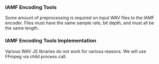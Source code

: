 ### IAMF Encoding Tools

Some amount of preprocessing is required on input WAV files to the IAMF encoder.
Files must have the same sample rate, bit depth, and must all be the same length.

### IAMF Encoding Tools Implementation

Various WAV JS libraries do not work for various reasons. We will use FFmpeg via child process call.
